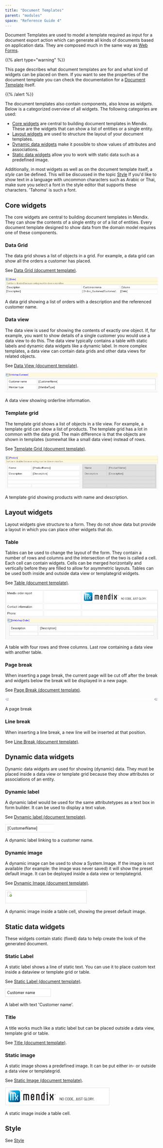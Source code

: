 ```yaml
---
title: "Document Templates"
parent: "modules"
space: "Reference Guide 4"
---
```

Document Templates are used to model a template required as input for a document export action which can generate all kinds of documents based on application data. They are composed much in the same way as [Web Forms](web-forms).

{{% alert type="warning" %}}

This page describes what document templates are for and what kind of widgets can be placed on them. If you want to see the properties of the document template you can check the documentation for a [Document Template](document-template) itself.

{{% /alert %}}

The document templates also contain components, also know as _widgets_. Below is a categorized overview of all widgets. The following categories are used:

*   [Core widgets](document-templates) are central to building document templates in Mendix. These are the widgets that can show a list of entities or a single entity.
*   [Layout widgets](document-templates) are used to structure the layout of your document templates.
*   [Dynamic data widgets](document-templates) make it possible to show values of attributes and associations.
*   [Static data widgets](document-templates) allow you to work with static data such as a predefined image.

Additionally, in most widgets as well as on the document template itself, a _style_ can be defined. This will be discussed in the topic [Style](document-templates)
If you'd like to show text in a language with uncommon characters such as Arabic or Thai, make sure you select a font in the style editor that supports these characters. 'Tahoma' is such a font.

## Core widgets

The core widgets are central to building document templates in Mendix. They can show the contents of a single entity or of a list of entities. Every document template designed to show data from the domain model requires one of these components.

### Data Grid

The data grid shows a list of objects in a grid. For example, a data grid can show all the orders a customer has placed.

See [Data Grid (document template)](data-grid-document-template).

[![](attachments/819203/918138.png)](data-grid-document-template)

A data grid showing a list of orders with a description and the referenced customer name.

### Data view

The data view is used for showing the contents of exactly one object. If, for example, you want to show details of a single customer you would use a data view to do this. The data view typically contains a table with static labels and dynamic data widgets like a dynamic label. In more complex templates, a data view can contain data grids and other data views for related objects.

See [Data View (document template)](data-view-document-template).

[![](attachments/819203/918139.png)](data-view-document-template)

A data view showing orderline information.

### Template grid

The template grid shows a list of objects in a tile view. For example, a template grid can show a list of products. The template grid has a lot in common with the data grid. The main difference is that the objects are shown in templates (somewhat like a small data view) instead of rows.

See [Template Grid (document template)](template-grid-document-template).

[![](attachments/819203/918137.png)](template-grid-document-template)

A template grid showing products with name and description.

## Layout widgets

Layout widgets give structure to a form. They do not show data but provide a layout in which you can place other widgets that do.

### Table

Tables can be used to change the layout of the form. They contain a number of rows and columns and the intersection of the two is called a cell. Each cell can contain widgets. Cells can be merged horizontally and vertically before they are filled to allow for asymmetric layouts.
Tables can be used both inside and outside data view or templategrid widgets.

See [Table (document template)](table-document-template).

[![](attachments/819203/918134.png)](table-document-template)

A table with four rows and three columns. Last row containing a data view with another table.

### Page break

When inserting a page break, the current page will be cut off after the break and widgets below the break will be displayed in a new page.

See [Page Break (document template)](page-break-document-template).

[![](attachments/819203/918135.png)](page-break-document-template)

A page break

### Line break

When inserting a line break, a new line will be inserted at that position.

See [Line Break (document template)](line-break-document-template).

## Dynamic data widgets

Dynamic data widgets are used for showing (dynamic) data. They must be placed inside a data view or template grid because they show attributes or associations of an entity.

### Dynamic label

A dynamic label would be used for the same attributetypes as a text box in form builder. It can be used to display a text value.

See [Dynamic label (document template)](dynamic-label-document-template).

[![](attachments/819203/918131.png)](dynamic-label-document-template)

A dynamic label linking to a customer name.

### Dynamic image

A dynamic image can be used to show a System.Image. If the image is not available (for example: the image was never saved) it will show the preset default image. It can be deployed inside a data view or templategrid.

See [Dynamic Image (document template)](dynamic-image-document-template).

[![](attachments/819203/918132.png)](dynamic-image-document-template)

A dynamic image inside a table cell, showing the preset default image.

## Static data widgets

These widgets contain static (fixed) data to help create the look of the generated document.

### Static Label

A static label shows a line of static text. You can use it to place custom text inside a dataview or template grid or table.

See [Static Label (document template)](static-label-document-template).

[![](attachments/819203/918130.png)](static-label-document-template)

A label with text 'Customer name'.

### Title

A title works much like a static label but can be placed outside a data view, template grid or table.

See [Title (document template)](title-document-template).

### Static image

A static image shows a predefined image. It can be put either in- or outside a data view or templategrid.

See [Static Image (document template)](static-image-document-template).

[![](attachments/819203/918133.png)](static-image-document-template)

A static image inside a table cell.

## Style

See [Style](style)
